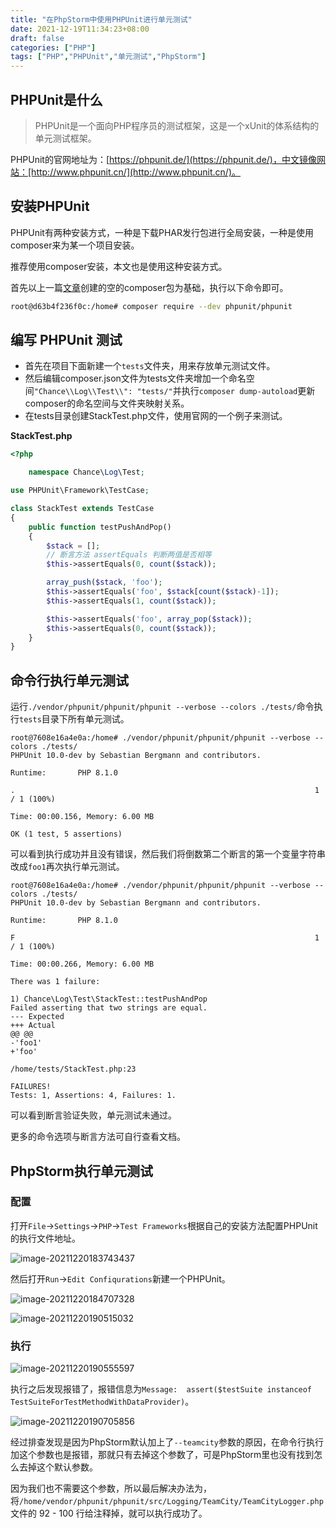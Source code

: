 ```yaml
---
title: "在PhpStorm中使用PHPUnit进行单元测试"
date: 2021-12-19T11:34:23+08:00
draft: false
categories: ["PHP"]
tags: ["PHP","PHPUnit","单元测试","PhpStorm"]
---
```


## PHPUnit是什么

> PHPUnit是一个面向PHP程序员的测试框架，这是一个xUnit的体系结构的单元测试框架。

PHPUnit的官网地址为：[https://phpunit.de/](https://phpunit.de/)，中文镜像网站：[http://www.phpunit.cn/](http://www.phpunit.cn/)。

## 安装PHPUnit

PHPUnit有两种安装方式，一种是下载PHAR发行包进行全局安装，一种是使用composer来为某一个项目安装。

推荐使用composer安装，本文也是使用这种安装方式。

首先以上一篇[文章](/post/php/create-composer-package/)创建的空的composer包为基础，执行以下命令即可。

```sh
root@d63b4f236f0c:/home# composer require --dev phpunit/phpunit
```

## 编写 PHPUnit 测试

+ 首先在项目下面新建一个`tests`文件夹，用来存放单元测试文件。
+ 然后编辑composer.json文件为tests文件夹增加一个命名空间`"Chance\\Log\\Test\\": "tests/"`并执行`composer dump-autoload`更新composer的命名空间与文件夹映射关系。
+ 在tests目录创建StackTest.php文件，使用官网的一个例子来测试。

**StackTest.php**

```php
<?php

    namespace Chance\Log\Test;

use PHPUnit\Framework\TestCase;

class StackTest extends TestCase
{
    public function testPushAndPop()
    {
        $stack = [];
        // 断言方法 assertEquals 判断两值是否相等
        $this->assertEquals(0, count($stack));

        array_push($stack, 'foo');
        $this->assertEquals('foo', $stack[count($stack)-1]);
        $this->assertEquals(1, count($stack));

        $this->assertEquals('foo', array_pop($stack));
        $this->assertEquals(0, count($stack));
    }
}
```

## 命令行执行单元测试

运行`./vendor/phpunit/phpunit/phpunit --verbose --colors ./tests/`命令执行`tests`目录下所有单元测试。

```shell
root@7608e16a4e0a:/home# ./vendor/phpunit/phpunit/phpunit --verbose --colors ./tests/
PHPUnit 10.0-dev by Sebastian Bergmann and contributors.

Runtime:       PHP 8.1.0

.                                                                   1 / 1 (100%)

Time: 00:00.156, Memory: 6.00 MB

OK (1 test, 5 assertions)
```

可以看到执行成功并且没有错误，然后我们将倒数第二个断言的第一个变量字符串改成`foo1`再次执行单元测试。

```shell
root@7608e16a4e0a:/home# ./vendor/phpunit/phpunit/phpunit --verbose --colors ./tests/
PHPUnit 10.0-dev by Sebastian Bergmann and contributors.

Runtime:       PHP 8.1.0

F                                                                   1 / 1 (100%)

Time: 00:00.266, Memory: 6.00 MB

There was 1 failure:

1) Chance\Log\Test\StackTest::testPushAndPop
Failed asserting that two strings are equal.
--- Expected
+++ Actual
@@ @@
-'foo1'
+'foo'

/home/tests/StackTest.php:23

FAILURES!
Tests: 1, Assertions: 4, Failures: 1.
```

可以看到断言验证失败，单元测试未通过。

更多的命令选项与断言方法可自行查看文档。

## PhpStorm执行单元测试

### 配置

打开`File`->`Settings`->`PHP`->`Test Frameworks`根据自己的安装方法配置PHPUnit的执行文件地址。

![image-20211220183743437](https://image.chance.fyi/image-20211220183743437.png)

然后打开`Run`->`Edit Confiqurations`新建一个PHPUnit。

![image-20211220184707328](https://image.chance.fyi/image-20211220184707328.png)

![image-20211220190515032](https://image.chance.fyi/image-20211220190515032.png)

### 执行

![image-20211220190555597](https://image.chance.fyi/image-20211220190555597.png)

执行之后发现报错了，报错信息为`Message:  assert($testSuite instanceof TestSuiteForTestMethodWithDataProvider)`。

![image-20211220190705856](https://image.chance.fyi/image-20211220190705856.png)

经过排查发现是因为PhpStorm默认加上了`--teamcity`参数的原因，在命令行执行加这个参数也是报错，那就只有去掉这个参数了，可是PhpStorm里也没有找到怎么去掉这个默认参数。

因为我们也不需要这个参数，所以最后解决办法为，将`/home/vendor/phpunit/phpunit/src/Logging/TeamCity/TeamCityLogger.php`文件的 92 - 100 行给注释掉，就可以执行成功了。

































